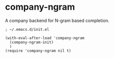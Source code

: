 # company-ngram

A company backend for N-gram based completion.

```elisp
; ~/.emacs.d/init.el

(with-eval-after-load 'company-ngram
  (company-ngram-init)
  )
(require 'company-ngram nil t)
```
